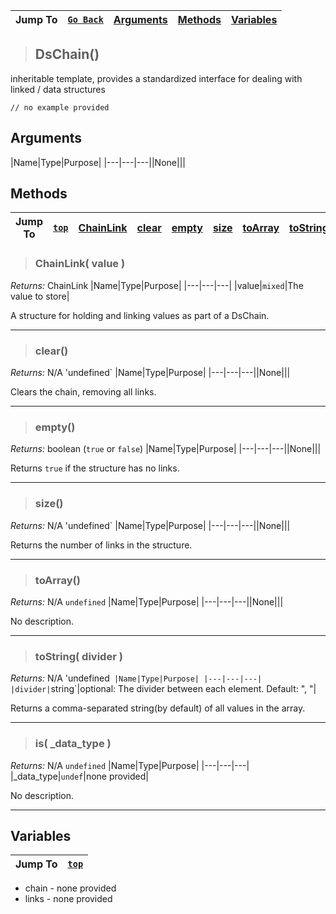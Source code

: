 |Jump To|[`Go Back`](Core-Index)|[Arguments](#arguments)|[Methods](#methods)|[Variables](#variables)|
|---|---|---|---|---|
>## DsChain()
inheritable template, provides a standardized interface for dealing with linked /		data structures
```GML
// no example provided
```
## Arguments
|Name|Type|Purpose|
|---|---|---||None|||

## Methods
|Jump To|[`top`](#)|[**ChainLink**](#ChainLink-value-)|[**clear**](#clear)|[**empty**](#empty)|[**size**](#size)|[**toArray**](#toArray)|[**toString**](#toString-divider-)|[**is**](#is-_data_type-)|
|---|---|---|---|---|---|---|---|---|
> ### ChainLink( value )
*Returns:* ChainLink
|Name|Type|Purpose|
|---|---|---|
|value|`mixed`|The value to store|

A structure for holding and linking values as part of a DsChain.
***
> ### clear()
*Returns:* N/A 'undefined`
|Name|Type|Purpose|
|---|---|---||None|||

Clears the chain, removing all links.
***
> ### empty()
*Returns:* boolean (`true` or `false`)
|Name|Type|Purpose|
|---|---|---||None|||

Returns `true` if the structure has no links.
***
> ### size()
*Returns:* N/A 'undefined`
|Name|Type|Purpose|
|---|---|---||None|||

Returns the number of links in the structure.
***
> ### toArray()
*Returns:* N/A `undefined`
|Name|Type|Purpose|
|---|---|---||None|||

No description.
***
> ### toString( divider )
*Returns:* N/A 'undefined`
|Name|Type|Purpose|
|---|---|---|
|divider|`string`|optional: The divider between each element. Default: ", "|

Returns a comma-separated string(by default) of all values in the array.
***
> ### is( _data_type )
*Returns:* N/A `undefined`
|Name|Type|Purpose|
|---|---|---|
|_data_type|`undef`|none provided|

No description.
***

## Variables
|Jump To|[`top`](#)|
|---|---|
* chain - none provided
* links - none provided
